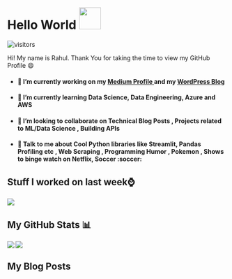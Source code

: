 # Hello World <img src = "https://github.com/rahulbanerjee26/rahulbanerjee26/blob/main/hFZ.gif" width = 50px>
![visitors](https://visitor-badge.glitch.me/badge?page_id=rahulbanerjee26.rahulbanerjee26)

Hi! My name is Rahul. Thank You for taking the time to view my GitHub Profile :smile:

- <h4> 🔭 I’m currently working on my <a href= 'https://rahul1999.medium.com/'> Medium Profile </a> and my <a href = 'https://www.realpythonproject.com/'> WordPress Blog </a>

- <h4> 🌱 I’m currently learning Data Science, Data Engineering, Azure and AWS </h4>

- <h4> 👯 I’m looking to collaborate on Technical Blog Posts , Projects related to ML/Data Science , Building APIs

- <h4> 💬 Talk to me about Cool Python libraries like Streamlit, Pandas Profiling etc , Web Scraping , Programming Humor , Pokemon , Shows to binge watch on Netflix, Soccer :soccer:

## Stuff I worked on last week⌚
<a href="https://github.com/anuraghazra/github-readme-stats">
  <img align="center" src="https://github-readme-stats.vercel.app/api/wakatime?username=@rahulbanerjee26&compact=True"/>
</a>

## My GitHub Stats 📊
<a href="https://github.com/anuraghazra/github-readme-stats">
  <img align="left" src="https://github-readme-stats.vercel.app/api?username=rahulbanerjee26&count_private=true&show_icons=true&theme=radical" />
</a>
<a href="https://github.com/anuraghazra/convoychat">
  <img align="center" src="https://github-readme-stats.vercel.app/api/top-langs/?username=rahulbanerjee26" />
</a>

## My Blog Posts
<!-- BLOG-POST-LIST:START -->
<!-- BLOG-POST-LIST:END -->



 
